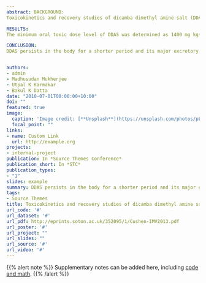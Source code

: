 ```yaml
---
abstract: BACKGROUND:
Toxicokinetics and recovery studies of dicamba dimethyl amine salt (DDAS) were conducted to obtain more information about its toxicity and tissue retention in farm animals.

RESULTS:
The minimum oral toxic dose level of DDAS was determined as 1400 mg kg(-1) body weight. In the toxicokinetic study, blood DDAS concentration of 55.6 +/- 0.59 microg mL(-1) (mean +/- standard error) was detected at 0.08 h, which peaked to 102.3 +/- 5.03 microg mL(-1) at 0.25 h, and declined to a minimum of 4.1 +/- 0.06 microg mL(-1) at 36 h. In recovery studies, DDAS concentration in urine began to increase significantly (P < 0.05) from 12 h, peaked at 24 h and declined from 48 h onwards. Maximum excretion through faeces was at 24 h and was complete by 144 h. The residual level in tissues decreased significantly (P < 0.05) on day 7 as compared to day 4. In histopathological studies, cellular alterations in lungs, liver, kidney, adrenal gland and spleen were found.

CONCLUSION:
DDAS persists in the body for a shorter period and its major excretory route is through urine. DDAS has lower affinity to accumulate in tissues, and intensity of cellular alterations is not severe after single-dose oral administration.


authors:
- admin
- Madhusudan Mukherjee
- Utpal K Karmakar
- Bakul K Datta
date: "2010-07-01T00:00:00+10:00"
doi: ""
featured: true
image:
  caption: 'Image credit: [**Unsplash**](https://unsplash.com/photos/pLCdAaMFLTE)'
  focal_point: ""
links:
- name: Custom Link
  url: http://example.org
projects:
- internal-project
publication: In *Source Themes Conference*
publication_short: In *STC*
publication_types:
- "1"
slides: example
summary: DDAS persists in the body for a shorter period and its major excretory route is through urine. DDAS has lower affinity to accumulate in tissues, and intensity of cellular alterations is not severe after single-dose oral administration.
tags:
- Source Themes
title: Toxicokinetics and recovery studies of dicamba dimethyl amine salt in goats following single oral administration
url_code: '#'
url_dataset: '#'
url_pdf: http://eprints.soton.ac.uk/352095/1/Cushen-IMV2013.pdf
url_poster: '#'
url_project: ""
url_slides: ""
url_source: '#'
url_video: '#'
---
```


{{% alert note %}}
Supplementary notes can be added here, including [code and math](https://sourcethemes.com/academic/docs/writing-markdown-latex/).
{{% /alert %}}

